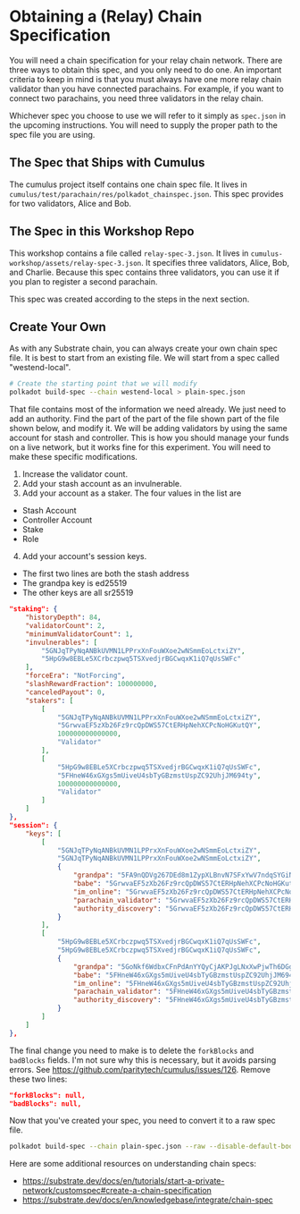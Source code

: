 # Obtaining a (Relay)  Chain Specification

You will need a chain specification for your relay chain network. There are three ways to obtain this spec, and you only need to do one. An important criteria to keep in mind is that you must always have one more relay chain validator than you have connected parachains. For example, if you want to connect two parachains, you need three validators in the relay chain.

Whichever spec you choose to use we will refer to it simply as `spec.json` in the upcoming instructions. You will need to supply the proper path to the spec file you are using.

## The Spec that Ships with Cumulus

The cumulus project itself contains one chain spec file. It lives in `cumulus/test/parachain/res/polkadot_chainspec.json`. This spec provides for two validators, Alice and Bob.

## The Spec in this Workshop Repo

This workshop contains a file called `relay-spec-3.json`. It lives in `cumulus-workshop/assets/relay-spec-3.json`. It specifies three validators, Alice, Bob, and Charlie. Because this spec contains three validators, you can use it if you plan to register a second parachain.

This spec was created according to the steps in the next section.

## Create Your Own

As with any Substrate chain, you can always create your own chain spec file. It is best to start from an existing file. We will start from a spec called "westend-local".

```bash
# Create the starting point that we will modify
polkadot build-spec --chain westend-local > plain-spec.json
```

That file contains most of the information we need already. We just need to add an authority. Find the part of the part of the file shown part of the file shown below, and modify it. We will be adding validators by using the same account for stash and controller. This is how you should manage your funds on a live network, but it works fine for this experiment. You will need to make these specific modifications.

1. Increase the validator count.
2. Add your stash account as an invulnerable.
3. Add your account as a staker. The four values in the list are
  * Stash Account
  * Controller Account
  * Stake
  * Role
4. Add your account's session keys.
  * The first two lines are both the stash address
  * The grandpa key is ed25519
  * The other keys are all sr25519

```json
"staking": {
	"historyDepth": 84,
	"validatorCount": 2,
	"minimumValidatorCount": 1,
	"invulnerables": [
		"5GNJqTPyNqANBkUVMN1LPPrxXnFouWXoe2wNSmmEoLctxiZY",
		"5HpG9w8EBLe5XCrbczpwq5TSXvedjrBGCwqxK1iQ7qUsSWFc"
	],
	"forceEra": "NotForcing",
	"slashRewardFraction": 100000000,
	"canceledPayout": 0,
	"stakers": [
		[
			"5GNJqTPyNqANBkUVMN1LPPrxXnFouWXoe2wNSmmEoLctxiZY",
			"5GrwvaEF5zXb26Fz9rcQpDWS57CtERHpNehXCPcNoHGKutQY",
			100000000000000,
			"Validator"
		],
		[
			"5HpG9w8EBLe5XCrbczpwq5TSXvedjrBGCwqxK1iQ7qUsSWFc",
			"5FHneW46xGXgs5mUiveU4sbTyGBzmstUspZC92UhjJM694ty",
			100000000000000,
			"Validator"
		]
	]
},
"session": {
	"keys": [
		[
			"5GNJqTPyNqANBkUVMN1LPPrxXnFouWXoe2wNSmmEoLctxiZY",
			"5GNJqTPyNqANBkUVMN1LPPrxXnFouWXoe2wNSmmEoLctxiZY",
			{
				"grandpa": "5FA9nQDVg267DEd8m1ZypXLBnvN7SFxYwV7ndqSYGiN9TTpu",
				"babe": "5GrwvaEF5zXb26Fz9rcQpDWS57CtERHpNehXCPcNoHGKutQY",
				"im_online": "5GrwvaEF5zXb26Fz9rcQpDWS57CtERHpNehXCPcNoHGKutQY",
				"parachain_validator": "5GrwvaEF5zXb26Fz9rcQpDWS57CtERHpNehXCPcNoHGKutQY",
				"authority_discovery": "5GrwvaEF5zXb26Fz9rcQpDWS57CtERHpNehXCPcNoHGKutQY"
			}
		],
		[
			"5HpG9w8EBLe5XCrbczpwq5TSXvedjrBGCwqxK1iQ7qUsSWFc",
			"5HpG9w8EBLe5XCrbczpwq5TSXvedjrBGCwqxK1iQ7qUsSWFc",
			{
				"grandpa": "5GoNkf6WdbxCFnPdAnYYQyCjAKPJgLNxXwPjwTh6DGg6gN3E",
				"babe": "5FHneW46xGXgs5mUiveU4sbTyGBzmstUspZC92UhjJM694ty",
				"im_online": "5FHneW46xGXgs5mUiveU4sbTyGBzmstUspZC92UhjJM694ty",
				"parachain_validator": "5FHneW46xGXgs5mUiveU4sbTyGBzmstUspZC92UhjJM694ty",
				"authority_discovery": "5FHneW46xGXgs5mUiveU4sbTyGBzmstUspZC92UhjJM694ty"
			}
		]
	]
},
```

The final change you need to make is to delete the `forkBlocks` and `badBlocks` fields. I'm not sure why this is necessary, but it avoids parsing errors. See https://github.com/paritytech/cumulus/issues/126. Remove these two lines:

```json
"forkBlocks": null,
"badBlocks": null,
```

Now that you've created your spec, you need to convert it to a raw spec file.
```bash
polkadot build-spec --chain plain-spec.json --raw --disable-default-bootnode > spec.json
```

Here are some additional resources on understanding chain specs:
* https://substrate.dev/docs/en/tutorials/start-a-private-network/customspec#create-a-chain-specification
* https://substrate.dev/docs/en/knowledgebase/integrate/chain-spec
